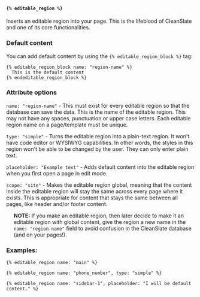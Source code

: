 #### `{% editable_region %}`

Inserts an editable region into your page. This is the lifeblood of CleanSlate and one of its core functionalities.

### Default content

You can add default content by using the `{% editable_region_block %}` tag:

```
{% editable_region_block name: "region-name" %}
  This is the default content
{% endeditable_region_block %}
```

### Attribute options

`name: "region-name"` - This must exist for every editable region so that the database can save the data. This is the name of the editable region. This may not have any spaces, punctuation or upper case letters. Each editable region name on a page/template must be unique.

`type: "simple"` - Turns the editable region into a plain-text region. It won't have code editor or WYSIWYG capabilities. In other words, the styles in this region won't be able to be changed by the user. They can only enter plain text.

`placeholder: "Example text"` - Adds default content into the editable region when you first open a page in edit mode.

`scope: "site"` - Makes the editable region global, meaning that the content inside the editable region will stay the same across every page where it exists. This is appropriate for content that stays the same between all pages, like header and/or footer content.

<p style="padding-left: 20px;"><strong>NOTE:</strong> If you make an editable region, then later decide to make it an editable region with global content, give the region a new name in the <code>name: "region-name"</code> field to avoid confusion in the CleanSlate database (and on your pages!).</p>

### Examples:

```
{% editable_region name: "main" %}
```

```
{% editable_region name: "phone_number", type: "simple" %}
```

```
{% editable_region name: "sidebar-1", placeholder: "I will be default content." %}
```
